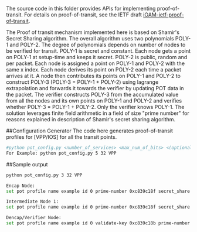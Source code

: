 The source code in this folder provides APIs for implementing proof-of-transit.
For details on proof-of-transit,
see the IETF draft [iOAM-ietf-proof-of-transit].

The Proof of transit mechanism implemented here is based on
Shamir's Secret Sharing algorithm.
The overall algorithm uses two polynomials
POLY-1 and POLY-2. The degree of polynomials depends on number of nodes
to be verified for transit.
POLY-1 is secret and constant. Each node gets a point on POLY-1
at setup-time and keeps it secret.
POLY-2 is public, random and per packet.
Each node is assigned a point on POLY-1 and POLY-2 with the same x index.
Each node derives its point on POLY-2 each time a packet arrives at it.
A node then contributes its points on POLY-1 and POLY-2 to construct
POLY-3 (POLY-3 = POLY-1 + POLY-2) using lagrange extrapolation and
forwards it towards the verifier by updating POT data in the packet.
The verifier constructs POLY-3 from the accumulated value from all the nodes
and its own points on POLY-1 and POLY-2 and verifies whether
POLY-3 = POLY-1 + POLY-2.  Only the verifier knows POLY-1.
The solution leverages finite field arithmetic in a field of size "prime number"
for reasons explained in description of Shamir's secret sharing algorithm.

##Configuration Generator
The code here generates proof-of-transit profiles for [VPP/IOS] for all 
the transit points.
```sh
#python pot_config.py <number_of_services> <max_num_of_bits> <(optional)config_for(VPP/IOS)>'
For Example: python pot_config.py 5 32 VPP
```

[iOAM-ietf-proof-of-transit]:<https://tools.ietf.org/html/draft-brockners-proof-of-transit-01> 
[VPP]:<https://wiki.fd.io/view/VPP>

##Sample output

```sh
python pot_config.py 3 32 VPP

Encap Node:
set pot profile name example id 0 prime-number 0xc839c18f secret_share 0x547d7d87 lpc 0x3 polynomial2 0x8b430c79 bits-in-random 32

Intermediate Node 1:
set pot profile name example id 0 prime-number 0xc839c18f secret_share 0xad2656c6 lpc 0xc839c18c polynomial2 0x8152aee6 bits-in-random 32

Dencap/Verifier Node:
set pot profile name example id 0 validate-key 0xc839c18b prime-number 0xc839c18f secret_share 0x41c0ca2a lpc 0x1 polynomial2 0xaa68a8d6 bits-in-random 32
```
